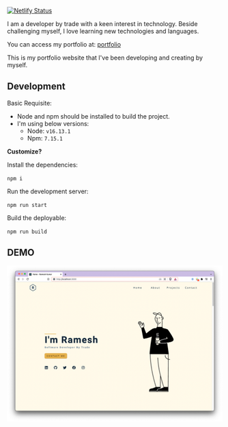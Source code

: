 [![Netlify Status](https://api.netlify.com/api/v1/badges/c1703e45-4c7b-4722-81ef-10544451bbb0/deploy-status)](https://app.netlify.com/sites/rameskum-profile-site/deploys)

I am a developer by trade with a keen interest in technology. Beside challenging myself, I love learning new
technologies and languages.

You can access my portfolio at: [portfolio](https://rameskum.com)

This is my portfolio website that I've been developing and creating by myself.

## Development

Basic Requisite:

- Node and npm should be installed to build the project.
- I'm using below versions:
  - Node: `v16.13.1`
  - Npm: `7.15.1`

**Customize?**

Install the dependencies:

`npm i`

Run the development server:

`npm run start`

Build the deployable:

`npm run build`

## DEMO

![app](public/home.png)
